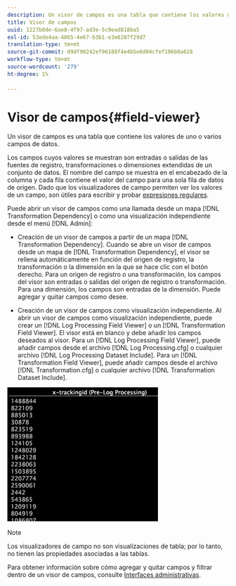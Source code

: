 ```yaml
---
description: Un visor de campos es una tabla que contiene los valores de uno o varios campos de datos.
title: Visor de campos
uuid: 1227b0de-6ae8-4f97-ad3e-5c9ead818ba5
exl-id: 53ede4aa-4865-4e67-b3b1-e3e6287f29d7
translation-type: tm+mt
source-git-commit: d9df90242ef96188f4e4b5e6d04cfef196b0a628
workflow-type: tm+mt
source-wordcount: '279'
ht-degree: 1%

---
```


# Visor de campos{#field-viewer}

Un visor de campos es una tabla que contiene los valores de uno o varios campos de datos.

Los campos cuyos valores se muestran son entradas o salidas de las fuentes de registro, transformaciones o dimensiones extendidas de un conjunto de datos. El nombre del campo se muestra en el encabezado de la columna y cada fila contiene el valor del campo para una sola fila de datos de origen. Dado que los visualizadores de campo permiten ver los valores de un campo, son útiles para escribir y probar [expresiones regulares](../../../../../home/c-dataset-const-proc/c-reg-exp.md#concept-070077baa419475094ef0469e92c5b9c).

Puede abrir un visor de campos como una llamada desde un mapa [!DNL Transformation Dependency] o como una visualización independiente desde el menú [!DNL Admin]:

* Creación de un visor de campos a partir de un mapa [!DNL Transformation Dependency]. Cuando se abre un visor de campos desde un mapa de [!DNL Transformation Dependency], el visor se rellena automáticamente en función del origen de registro, la transformación o la dimensión en la que se hace clic con el botón derecho. Para un origen de registro o una transformación, los campos del visor son entradas o salidas del origen de registro o transformación. Para una dimensión, los campos son entradas de la dimensión. Puede agregar y quitar campos como desee.

* Creación de un visor de campos como visualización independiente. Al abrir un visor de campos como visualización independiente, puede crear un [!DNL Log Processing Field Viewer] o un [!DNL Transformation Field Viewer]. El visor está en blanco y debe añadir los campos deseados al visor. Para un [!DNL Log Processing Field Viewer], puede añadir campos desde el archivo [!DNL Log Processing.cfg] o cualquier archivo [!DNL Log Processing Dataset Include]. Para un [!DNL Transformation Field Viewer], puede añadir campos desde el archivo [!DNL Transformation.cfg] o cualquier archivo [!DNL Transformation Dataset Include].

![](assets/vis_FieldViewer_OneField.png)

>[!NOTE]
>
>Los visualizadores de campo no son visualizaciones de tabla; por lo tanto, no tienen las propiedades asociadas a las tablas.

Para obtener información sobre cómo agregar y quitar campos y filtrar dentro de un visor de campos, consulte [Interfaces administrativas](../../../../../home/c-get-started/c-admin-intrf/c-admin-intrf.md#concept-855c1a91e1a948969fab592adca15f74).
